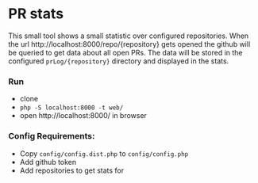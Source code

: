 # PR stats

This small tool shows a small statistic over configured repositories.
When the url http://localhost:8000/repo/{repository} gets opened the github will be queried to get data about all open PRs.
The data will be stored in the configured `prLog/{repository}` directory and displayed in the stats.

### Run

* clone
* `php -S localhost:8000 -t web/`
* open http://localhost:8000/ in browser

### Config Requirements:

* Copy `config/config.dist.php` to `config/config.php`
* Add github token
* Add repositories to get stats for